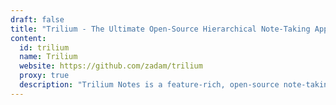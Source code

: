 ```yaml
---
draft: false
title: "Trilium - The Ultimate Open-Source Hierarchical Note-Taking Application"
content:
  id: trilium
  name: Trilium
  website: https://github.com/zadam/trilium
  proxy: true
  description: "Trilium Notes is a feature-rich, open-source note-taking app for managing large personal knowledge bases with robust scalability, sketching, and encryption."
---
```

